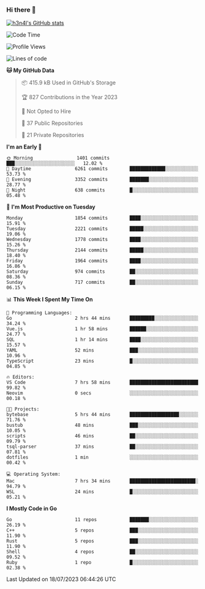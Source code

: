 ### Hi there 👋

[![h3n4l's GitHub stats](https://github-readme-stats.vercel.app/api?username=h3n4l&count_private=true&show_icons=true&theme=radical)](https://github.com/h3n4l/github-readme-stats)

<!--START_SECTION:waka-->
![Code Time](http://img.shields.io/badge/Code%20Time-1%2C412%20hrs%206%20mins-blue)

![Profile Views](http://img.shields.io/badge/Profile%20Views-0-blue)

![Lines of code](https://img.shields.io/badge/From%20Hello%20World%20I%27ve%20Written-3.2%20million%20lines%20of%20code-blue)

**🐱 My GitHub Data** 

> 📦 415.9 kB Used in GitHub's Storage 
 > 
> 🏆 827 Contributions in the Year 2023
 > 
> 🚫 Not Opted to Hire
 > 
> 📜 37 Public Repositories 
 > 
> 🔑 21 Private Repositories 
 > 
**I'm an Early 🐤** 

```text
🌞 Morning                1401 commits        ███░░░░░░░░░░░░░░░░░░░░░░   12.02 % 
🌆 Daytime                6261 commits        █████████████░░░░░░░░░░░░   53.73 % 
🌃 Evening                3352 commits        ███████░░░░░░░░░░░░░░░░░░   28.77 % 
🌙 Night                  638 commits         █░░░░░░░░░░░░░░░░░░░░░░░░   05.48 % 
```
📅 **I'm Most Productive on Tuesday** 

```text
Monday                   1854 commits        ████░░░░░░░░░░░░░░░░░░░░░   15.91 % 
Tuesday                  2221 commits        █████░░░░░░░░░░░░░░░░░░░░   19.06 % 
Wednesday                1778 commits        ████░░░░░░░░░░░░░░░░░░░░░   15.26 % 
Thursday                 2144 commits        █████░░░░░░░░░░░░░░░░░░░░   18.40 % 
Friday                   1964 commits        ████░░░░░░░░░░░░░░░░░░░░░   16.86 % 
Saturday                 974 commits         ██░░░░░░░░░░░░░░░░░░░░░░░   08.36 % 
Sunday                   717 commits         ██░░░░░░░░░░░░░░░░░░░░░░░   06.15 % 
```


📊 **This Week I Spent My Time On** 

```text
💬 Programming Languages: 
Go                       2 hrs 44 mins       █████████░░░░░░░░░░░░░░░░   34.24 % 
Vue.js                   1 hr 58 mins        ██████░░░░░░░░░░░░░░░░░░░   24.77 % 
SQL                      1 hr 14 mins        ████░░░░░░░░░░░░░░░░░░░░░   15.57 % 
YAML                     52 mins             ███░░░░░░░░░░░░░░░░░░░░░░   10.96 % 
TypeScript               23 mins             █░░░░░░░░░░░░░░░░░░░░░░░░   04.85 % 

🔥 Editors: 
VS Code                  7 hrs 58 mins       █████████████████████████   99.82 % 
Neovim                   0 secs              ░░░░░░░░░░░░░░░░░░░░░░░░░   00.18 % 

🐱‍💻 Projects: 
bytebase                 5 hrs 44 mins       ██████████████████░░░░░░░   71.76 % 
bustub                   48 mins             ███░░░░░░░░░░░░░░░░░░░░░░   10.05 % 
scripts                  46 mins             ██░░░░░░░░░░░░░░░░░░░░░░░   09.79 % 
tsql-parser              37 mins             ██░░░░░░░░░░░░░░░░░░░░░░░   07.81 % 
dotfiles                 1 min               ░░░░░░░░░░░░░░░░░░░░░░░░░   00.42 % 

💻 Operating System: 
Mac                      7 hrs 34 mins       ████████████████████████░   94.79 % 
WSL                      24 mins             █░░░░░░░░░░░░░░░░░░░░░░░░   05.21 % 
```

**I Mostly Code in Go** 

```text
Go                       11 repos            ███████░░░░░░░░░░░░░░░░░░   26.19 % 
C++                      5 repos             ███░░░░░░░░░░░░░░░░░░░░░░   11.90 % 
Rust                     5 repos             ███░░░░░░░░░░░░░░░░░░░░░░   11.90 % 
Shell                    4 repos             ██░░░░░░░░░░░░░░░░░░░░░░░   09.52 % 
Ruby                     1 repo              █░░░░░░░░░░░░░░░░░░░░░░░░   02.38 % 
```




 Last Updated on 18/07/2023 06:44:26 UTC
<!--END_SECTION:waka-->

